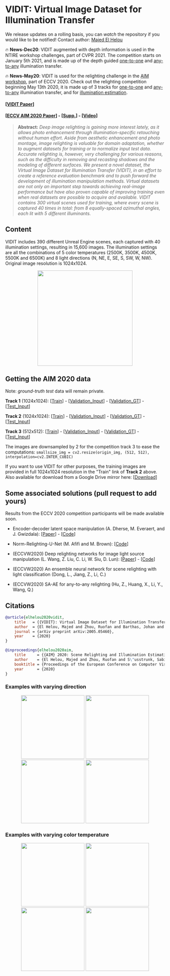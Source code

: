 # VIDIT: Virtual Image Dataset for Illumination Transfer

We release updates on a rolling basis, you can *watch* the repository if you would like to be notified! Contact author: [Majed El Helou](majedelhelou.github.io)

:fire: **News-Dec20**: VIDIT augmented with depth information is used in the NTIRE workshop challenges, part of CVPR 2021. The competition starts on January 5th 2021, and is made up of the depth guided [one-to-one](https://competitions.codalab.org/competitions/28030) and [any-to-any](https://competitions.codalab.org/competitions/28031) illumination transfer.

:fire: **News-May20**: VIDIT is used for the relighting challenge in the [AIM workshop](https://data.vision.ee.ethz.ch/cvl/aim20/), part of ECCV 2020. Check out the relighting competition beginning May 13th 2020, it is made up of 3 tracks for [one-to-one](https://competitions.codalab.org/competitions/24671) and [any-to-any](https://competitions.codalab.org/competitions/24674) illumination transfer, and for [illumination estimation](https://competitions.codalab.org/competitions/24773).

#### [[VIDIT Paper](https://arxiv.org/abs/2005.05460)] 
#### [[ECCV AIM 2020 Paper](https://arxiv.org/abs/2009.12798)] - [[Supp.](https://github.com/majedelhelou/VIDIT/blob/master/AIM_2020_Relighting_Supp.pdf)] - [[Video](https://www.youtube.com/watch?v=Zn7R0fbXJZw)]

> **Abstract:** *Deep image relighting is gaining more interest lately, as it allows photo enhancement through illumination-specific retouching without human effort. Aside from aesthetic enhancement and photo montage, image relighting is valuable for domain adaptation, whether to augment datasets for training or to normalize input test data. Accurate relighting is, however, very challenging for various reasons, such as the difficulty in removing and recasting shadows and the modeling of different surfaces. We present a novel dataset, the Virtual Image Dataset for Illumination Transfer (VIDIT), in an effort to create a reference evaluation benchmark and to push forward the development of illumination manipulation methods. Virtual datasets are not only an important step towards achieving real-image performance but have also proven capable of improving training even when real datasets are possible to acquire and available. VIDIT contains 300 virtual scenes used for training, where every scene is captured 40 times in total: from 8 equally-spaced azimuthal angles, each lit with 5 different illuminants.*

## Content
VIDIT includes 390 different Unreal Engine scenes, each captured with 40 illumination settings, resulting in 15,600 images. The illumination settings are all the combinations of 5 color temperatures (2500K, 3500K, 4500K, 5500K and 6500K) and 8 light directions (N, NE, E, SE, S, SW, W, NW). Original image resolution is 1024x1024.

<p align="center">
  <img src="gifs/diagram.png" width="300px"/>
</p>


## Getting the AIM 2020 data
Note: *ground-truth test* data will remain private.

**Track 1** (1024x1024): [[Train](https://datasets.epfl.ch/vidit/AIM2020/AIM2020_track1_train.zip)] - [[Validation_Input](https://datasets.epfl.ch/vidit/AIM2020/AIM2020_track1_validation.zip)] - [[Validation_GT](https://datasets.epfl.ch/vidit/AIM2020/AIM2020_track1_validation_gt.zip)] - [[Test_Input](https://datasets.epfl.ch/vidit/AIM2020/AIM2020_track1_test.zip)]

**Track 2** (1024x1024): [[Train](https://datasets.epfl.ch/vidit/VIDIT_train.zip)] - [[Validation_Input](https://datasets.epfl.ch/vidit/AIM2020/AIM2020_track2_validation.zip)] - [[Validation_GT](https://datasets.epfl.ch/vidit/AIM2020/AIM2020_track2_validation_gt.zip)] - [[Test_Input](https://datasets.epfl.ch/vidit/AIM2020/AIM2020_track2_test.zip)]

**Track 3** (512x512): [[Train](https://datasets.epfl.ch/vidit/AIM2020/AIM2020_track3_train.zip)] - [[Validation_Input](https://datasets.epfl.ch/vidit/AIM2020/AIM2020_track3_validation.zip)] - [[Validation_GT](https://datasets.epfl.ch/vidit/AIM2020/AIM2020_track3_validation_gt.zip)] - [[Test_Input](https://datasets.epfl.ch/vidit/AIM2020/AIM2020_track3_test.zip)]

The images are downsampled by 2 for the competition track 3 to ease the computations:
`smallsize_img = cv2.resize(origin_img, (512, 512), interpolation=cv2.INTER_CUBIC)`

If you want to use VIDIT for other purposes, the training images are provided in full 1024x1024 resolution in the "Train" link of **Track 2** above. Also available for download from a Google Drive mirror here: [[Download](https://drive.google.com/open?id=1i_2lIXi-gXgIouDCYnfrdtY3wzTiH1E9)]


## Some associated solutions (pull request to add yours)
Results from the ECCV 2020 competition participants will be made available soon.

* Encoder-decoder latent space manipulation (A. Dherse, M. Everaert, and J. Gwizdala): [[Paper](https://arxiv.org/pdf/2006.02333.pdf)] - [[Code](https://github.com/martin-ev/2DSceneRelighting)]

* Norm-Relighting-U-Net (M. Afifi and M. Brown): [[Code](https://github.com/mahmoudnafifi/image_relighting)]

* (ECCVW2020) Deep relighting networks for image light source manipulation (L. Wang, Z. Liu, C. Li, W. Siu, D. Lun): [[Paper](https://arxiv.org/abs/2008.08298)] - [[Code](https://github.com/WangLiwen1994/DeepRelight)]

* (ECCVW2020) An ensemble neural network for scene relighting with light classification (Dong, L., Jiang, Z., Li, C.)

* (ECCVW2020) SA-AE for any-to-any relighting (Hu, Z., Huang, X., Li, Y., Wang, Q.)


## Citations
```bibtex
@article{elhelou2020vidit,
    title   = {{VIDIT}: Virtual Image Dataset for Illumination Transfer},
    author  = {El Helou, Majed and Zhou, Ruofan and Barthas, Johan and S{\"u}sstrunk, Sabine},
    journal = {arXiv preprint arXiv:2005.05460},
    year    = {2020}
}

@inproceedings{elhelou2020aim,
    title     = {{AIM} 2020: Scene Relighting and Illumination Estimation Challenge},
    author    = {El Helou, Majed and Zhou, Ruofan and S\"usstrunk, Sabine and Timofte, Radu and others},
    booktitle = {Proceedings of the European Conference on Computer Vision Workshops (ECCVW)},
    year      = {2020}
}
```


### Examples with varying direction
<p align="center">
<img src="gifs/A_directions.gif" width="200" /> 
<img src="gifs/B_directions.gif" width="200" />
<img src="gifs/C_directions.gif" width="200" /> 
<img src="gifs/D_directions.gif" width="200" />
</p>


### Examples with varying color temperature
<p align="center">
<img src="gifs/A_illuminants.gif" width="200" /> 
<img src="gifs/B_illuminants.gif" width="200" />
<img src="gifs/C_illuminants.gif" width="200" /> 
<img src="gifs/D_illuminants.gif" width="200" />
</p>
